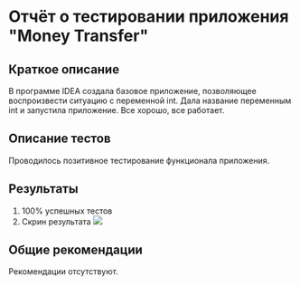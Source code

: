 # Отчёт о тестировании приложения "Money Transfer"

## Краткое описание

В программе IDEA создала базовое приложение, позволяющее воспроизвести ситуацию с переменной int. Дала название переменным int и запустила приложение. Все хорошо, все работает.

## Описание тестов

Проводилось позитивное тестирование функционала приложения.

## Результаты

1. 100% успешных тестов
2. Скрин результата 
![](https://api.monosnap.com/file/download?id=oqnxsGMAW0WdzHbakkbku49UoCjRpe)

## Общие рекомендации

Рекомендации отсутствуют. 